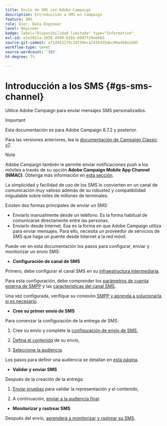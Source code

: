 ```yaml
---
title: Envío de SMS con Adobe Campaign
description: Introducción a SMS en Campaign
feature: SMS
role: User, Data Engineer
level: Beginner
badge: label="Disponibilidad limitada" type="Informative"
exl-id: e2e2922a-2058-4588-b1b5-6997f29ee663
source-git-commit: af1d453179c2d739eca243b435dec90a4b8e2dd5
workflow-type: tm+mt
source-wordcount: '303'
ht-degree: 7%

---
```


# Introducción a los SMS {#gs-sms-channel}

Utilice Adobe Campaign para enviar mensajes SMS personalizados.

>[!IMPORTANT]
>
>Esta documentación es para Adobe Campaign 8.7.2 y posterior.
>
>Para las versiones anteriores, lea la [documentación de Campaign Classic v7](https://experienceleague.adobe.com/en/docs/campaign-classic/using/sending-messages/sending-messages-on-mobiles/sms-set-up/sms-set-up).

>[!NOTE]
>
>Adobe Campaign también le permite enviar notificaciones push a los móviles a través de su opción **Adobe Campaign Mobile App Channel (NMAC)**. Obtenga más información en [esta sección](../push.md).

La simplicidad y facilidad de uso de los SMS lo convierten en un canal de comunicación muy valioso además de su robustez y compatibilidad inigualable sobre miles de millones de terminales.

Existen dos formas principales de enviar un SMS:

* Enviarlo manualmente desde un teléfono. Es la forma habitual de comunicarse directamente entre las personas.
* Enviarlo desde Internet. Esa es la forma en que Adobe Campaign utiliza para enviar mensajes. Para ello, necesita un proveedor de servicios de SMS que haga un puente desde Internet a la red móvil.

Puede ver en esta documentación los pasos para configurar, enviar y monitorizar un envío SMS:

* **Configuración de canal de SMS**

Primero, debe configurar el canal SMS en su [infraestructura intermediaria](sms-mid-sourcing.md).

<!--The steps depend on the platform: either you have [a standalone instance](sms-standalone-instance.md) or you are in [a mid-sourcing infrastructure](sms-mid-sourcing.md).-->

Para esta configuración, debe comprender los [parámetros de cuenta externa de SMPP](smpp-external-account.md) y las [características del canal SMS](sms-channel.md).

Una vez configurada, verifique su conexión [SMPP y aprenda a solucionarla si es necesario](smpp-connection.md).

* **Cree su primer envío de SMS**

Para comenzar la configuración de la entrega de SMS:

1. Cree su envío y complete la [configuración de envío de SMS](sms-delivery-settings.md),

1. [Defina el contenido](sms-content.md) de su envío,

1. [Seleccione la audiencia](sms-audience.md).

Los pasos para definir una audiencia se detallan en [esta página](../../audiences/create-audiences.md).

* **Validar y enviar SMS**

Después de la creación de la entrega:

1. [Enviar pruebas](sms-proofs.md) para validar la representación y el contenido,

1. A continuación, [enviar a la audiencia final](sms-send.md).

* **Monitorizar y rastrear SMS**

Después del envío, [aprenderá a monitorizar y rastrear su SMS](sms-monitor.md).

